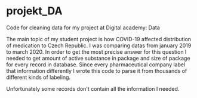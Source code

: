 # projekt_DA
Code for cleaning data for my project at Digital academy: Data

The main topic of my student project is how COVID-19 affected distribution of medication to Czech Republic. I was comparing datas 
from january 2019 to march 2020. In order to get the most precise answer for this question I needed to get amount of active substance
in package and size of package for every record in database. Since every pharmaceutical company label that information differently I wrote
this code to parse it from thousands of different kinds of labeling. 

Unfortunately some records don't contain all the information I needed. 
